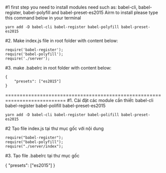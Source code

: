 #1 first step you need to install modules need such as: 
    babel-cli, babel-register, babel-polyfill and babel-preset-es2015
Airm to install please type this command below in your terminal
```
yarn add -D babel-cli babel-register babel-polyfill babel-preset-es2015
```
#2. Make index.js file in root folder with content below:
```
require('babel-register');
require('babel-polyfill');
require('./server');
```
#3. make .babelrc in root folder with content below:
```
{
    "presets": ["es2015"]
}
```
===========================================================================
#1. Cài đặt các module cần thiết: 
babel-cli babel-register babel-polifill babel-preset-es2015
```
yarn add -D babel-cli babel-register babel-polifill babel-preset-es2015
```
#2 Tạo file index.js tại thư mục gốc với nội dung
```
require("babel-register");
require("babel-polyfill");
require("./server/index");
```
#3. Tạo file .babelrc tại thư mục gốc

{
    "presets": ["es2015"]
}